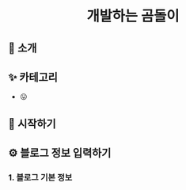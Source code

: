 <h1 align="center">
  개발하는 곰돌이
</h1>


## 👋 소개


> 

## ✨ 카테고리


- 😛 

## 🚀 시작하기


## ⚙️ 블로그 정보 입력하기



### 1. 블로그 기본 정보


